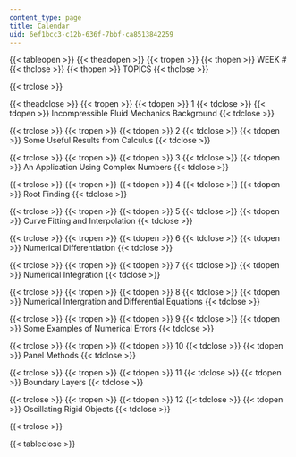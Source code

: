 ```yaml
---
content_type: page
title: Calendar
uid: 6ef1bcc3-c12b-636f-7bbf-ca8513842259
---
```


{{< tableopen >}}
{{< theadopen >}}
{{< tropen >}}
{{< thopen >}}
WEEK #
{{< thclose >}}
{{< thopen >}}
TOPICS
{{< thclose >}}

{{< trclose >}}

{{< theadclose >}}
{{< tropen >}}
{{< tdopen >}}
1
{{< tdclose >}}
{{< tdopen >}}
Incompressible Fluid Mechanics Background
{{< tdclose >}}

{{< trclose >}}
{{< tropen >}}
{{< tdopen >}}
2
{{< tdclose >}}
{{< tdopen >}}
Some Useful Results from Calculus
{{< tdclose >}}

{{< trclose >}}
{{< tropen >}}
{{< tdopen >}}
3
{{< tdclose >}}
{{< tdopen >}}
An Application Using Complex Numbers
{{< tdclose >}}

{{< trclose >}}
{{< tropen >}}
{{< tdopen >}}
4
{{< tdclose >}}
{{< tdopen >}}
Root Finding
{{< tdclose >}}

{{< trclose >}}
{{< tropen >}}
{{< tdopen >}}
5
{{< tdclose >}}
{{< tdopen >}}
Curve Fitting and Interpolation
{{< tdclose >}}

{{< trclose >}}
{{< tropen >}}
{{< tdopen >}}
6
{{< tdclose >}}
{{< tdopen >}}
Numerical Differentiation
{{< tdclose >}}

{{< trclose >}}
{{< tropen >}}
{{< tdopen >}}
7
{{< tdclose >}}
{{< tdopen >}}
Numerical Integration
{{< tdclose >}}

{{< trclose >}}
{{< tropen >}}
{{< tdopen >}}
8
{{< tdclose >}}
{{< tdopen >}}
Numerical Intergration and Differential Equations
{{< tdclose >}}

{{< trclose >}}
{{< tropen >}}
{{< tdopen >}}
9
{{< tdclose >}}
{{< tdopen >}}
Some Examples of Numerical Errors
{{< tdclose >}}

{{< trclose >}}
{{< tropen >}}
{{< tdopen >}}
10
{{< tdclose >}}
{{< tdopen >}}
Panel Methods
{{< tdclose >}}

{{< trclose >}}
{{< tropen >}}
{{< tdopen >}}
11
{{< tdclose >}}
{{< tdopen >}}
Boundary Layers
{{< tdclose >}}

{{< trclose >}}
{{< tropen >}}
{{< tdopen >}}
12
{{< tdclose >}}
{{< tdopen >}}
Oscillating Rigid Objects
{{< tdclose >}}

{{< trclose >}}

{{< tableclose >}}